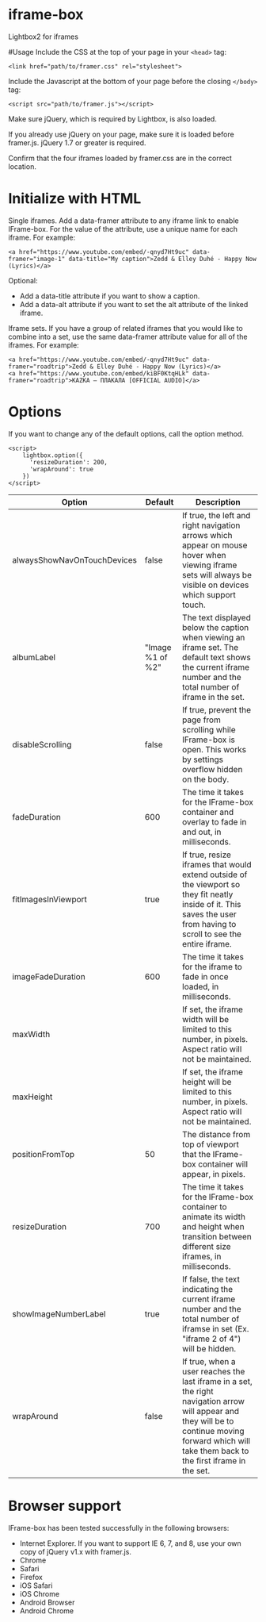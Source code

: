 # iframe-box
Lightbox2 for iframes

#Usage
Include the CSS at the top of your page in your ```<head>``` tag:

```<link href="path/to/framer.css" rel="stylesheet">```

Include the Javascript at the bottom of your page before the closing ```</body>``` tag:

```<script src="path/to/framer.js"></script>```

Make sure jQuery, which is required by Lightbox, is also loaded.

If you already use jQuery on your page, make sure it is loaded before framer.js. jQuery 1.7 or greater is required.

Confirm that the four iframes loaded by framer.css are in the correct location.

# Initialize with HTML
Single iframes. Add a data-framer attribute to any iframe link to enable IFrame-box. For the value of the attribute, use a unique name for each iframe. For example:

```<a href="https://www.youtube.com/embed/-qnyd7Ht9uc" data-framer="image-1" data-title="My caption">Zedd & Elley Duhé - Happy Now (Lyrics)</a>```

Optional:
- Add a data-title attribute if you want to show a caption.
- Add a data-alt attribute if you want to set the alt attribute of the linked iframe.

Iframe sets. If you have a group of related iframes that you would like to combine into a set, use the same data-framer attribute value for all of the iframes. For example:

```
<a href="https://www.youtube.com/embed/-qnyd7Ht9uc" data-framer="roadtrip">Zedd & Elley Duhé - Happy Now (Lyrics)</a>
<a href="https://www.youtube.com/embed/kiBF0KtqHLk" data-framer="roadtrip">KAZKA — ПЛАКАЛА [OFFICIAL AUDIO]</a>
```

# Options
If you want to change any of the default options, call the option method.
```
<script>
    lightbox.option({
      'resizeDuration': 200,
      'wrapAround': true
    })
</script>
```

|Option|Default|Description|
|------|------|----------------|
|alwaysShowNavOnTouchDevices|false|If true, the left and right navigation arrows which appear on mouse hover when viewing iframe sets will always be visible on devices which support touch.|
|albumLabel|"Image %1 of %2"|The text displayed below the caption when viewing an iframe set. The default text shows the current iframe number and the total number of iframe in the set.|
|disableScrolling|false|If true, prevent the page from scrolling while IFrame-box is open. This works by settings overflow hidden on the body.|
|fadeDuration|600|The time it takes for the IFrame-box container and overlay to fade in and out, in milliseconds.|
|fitImagesInViewport|true|If true, resize iframes that would extend outside of the viewport so they fit neatly inside of it. This saves the user from having to scroll to see the entire iframe.|
|imageFadeDuration|600|The time it takes for the iframe to fade in once loaded, in milliseconds.|
|maxWidth| |If set, the iframe width will be limited to this number, in pixels. Aspect ratio will not be maintained.|
|maxHeight| |If set, the iframe height will be limited to this number, in pixels. Aspect ratio will not be maintained.|
|positionFromTop|50|The distance from top of viewport that the IFrame-box container will appear, in pixels.|
|resizeDuration|700|The time it takes for the IFrame-box container to animate its width and height when transition between different size iframes, in milliseconds.|
|showImageNumberLabel|true|If false, the text indicating the current iframe number and the total number of iframse in set (Ex. "iframe 2 of 4") will be hidden.|
|wrapAround|false|If true, when a user reaches the last iframe in a set, the right navigation arrow will appear and they will be to continue moving forward which will take them back to the first iframe in the set.|

# Browser support
IFrame-box has been tested successfully in the following browsers:
- Internet Explorer. If you want to support IE 6, 7, and 8, use your own copy of jQuery v1.x with framer.js.
- Chrome
- Safari
- Firefox
- iOS Safari
- iOS Chrome
- Android Browser
- Android Chrome